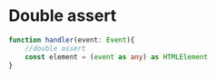 # Double assert
```typescript
function handler(event: Event){
    //double assert
    const element = (event as any) as HTMLElement
}
```